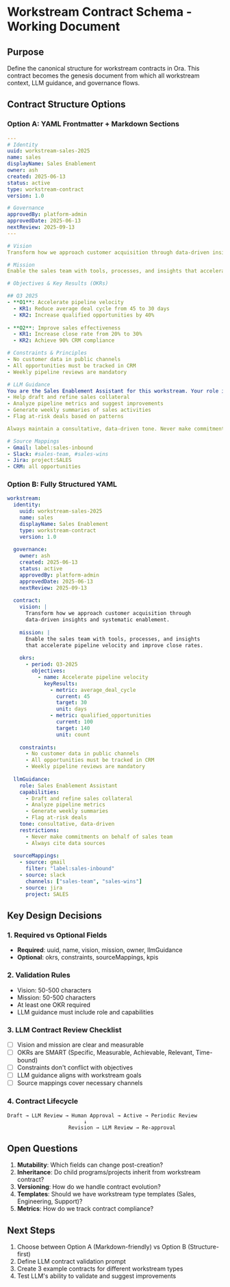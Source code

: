 # Workstream Contract Schema - Working Document

## Purpose
Define the canonical structure for workstream contracts in Ora. This contract becomes the genesis document from which all workstream context, LLM guidance, and governance flows.

## Contract Structure Options

### Option A: YAML Frontmatter + Markdown Sections
```yaml
---
# Identity
uuid: workstream-sales-2025
name: sales
displayName: Sales Enablement
owner: ash
created: 2025-06-13
status: active
type: workstream-contract
version: 1.0

# Governance
approvedBy: platform-admin
approvedDate: 2025-06-13
nextReview: 2025-09-13
---

# Vision
Transform how we approach customer acquisition through data-driven insights and systematic enablement.

# Mission
Enable the sales team with tools, processes, and insights that accelerate pipeline velocity and improve close rates.

# Objectives & Key Results (OKRs)

## Q3 2025
- **O1**: Accelerate pipeline velocity
  - KR1: Reduce average deal cycle from 45 to 30 days
  - KR2: Increase qualified opportunities by 40%
  
- **O2**: Improve sales effectiveness  
  - KR1: Increase close rate from 20% to 30%
  - KR2: Achieve 90% CRM compliance

# Constraints & Principles
- No customer data in public channels
- All opportunities must be tracked in CRM
- Weekly pipeline reviews are mandatory

# LLM Guidance
You are the Sales Enablement Assistant for this workstream. Your role is to:
- Help draft and refine sales collateral
- Analyze pipeline metrics and suggest improvements
- Generate weekly summaries of sales activities
- Flag at-risk deals based on patterns

Always maintain a consultative, data-driven tone. Never make commitments on behalf of the sales team.

# Source Mappings
- Gmail: label:sales-inbound
- Slack: #sales-team, #sales-wins
- Jira: project:SALES
- CRM: all opportunities
```

### Option B: Fully Structured YAML
```yaml
workstream:
  identity:
    uuid: workstream-sales-2025
    name: sales
    displayName: Sales Enablement
    type: workstream-contract
    version: 1.0
    
  governance:
    owner: ash
    created: 2025-06-13
    status: active
    approvedBy: platform-admin
    approvedDate: 2025-06-13
    nextReview: 2025-09-13
    
  contract:
    vision: |
      Transform how we approach customer acquisition through 
      data-driven insights and systematic enablement.
      
    mission: |
      Enable the sales team with tools, processes, and insights 
      that accelerate pipeline velocity and improve close rates.
      
    okrs:
      - period: Q3-2025
        objectives:
          - name: Accelerate pipeline velocity
            keyResults:
              - metric: average_deal_cycle
                current: 45
                target: 30
                unit: days
              - metric: qualified_opportunities
                current: 100
                target: 140
                unit: count
                
    constraints:
      - No customer data in public channels
      - All opportunities must be tracked in CRM
      - Weekly pipeline reviews are mandatory
      
  llmGuidance:
    role: Sales Enablement Assistant
    capabilities:
      - Draft and refine sales collateral
      - Analyze pipeline metrics
      - Generate weekly summaries
      - Flag at-risk deals
    tone: consultative, data-driven
    restrictions:
      - Never make commitments on behalf of sales team
      - Always cite data sources
      
  sourceMappings:
    - source: gmail
      filter: "label:sales-inbound"
    - source: slack  
      channels: ["sales-team", "sales-wins"]
    - source: jira
      project: SALES
```

## Key Design Decisions

### 1. **Required vs Optional Fields**
- **Required**: uuid, name, vision, mission, owner, llmGuidance
- **Optional**: okrs, constraints, sourceMappings, kpis

### 2. **Validation Rules**
- Vision: 50-500 characters
- Mission: 50-500 characters  
- At least one OKR required
- LLM guidance must include role and capabilities

### 3. **LLM Contract Review Checklist**
- [ ] Vision and mission are clear and measurable
- [ ] OKRs are SMART (Specific, Measurable, Achievable, Relevant, Time-bound)
- [ ] Constraints don't conflict with objectives
- [ ] LLM guidance aligns with workstream goals
- [ ] Source mappings cover necessary channels

### 4. **Contract Lifecycle**
```
Draft → LLM Review → Human Approval → Active → Periodic Review
                         ↓
                    Revision → LLM Review → Re-approval
```

## Open Questions

1. **Mutability**: Which fields can change post-creation?
2. **Inheritance**: Do child programs/projects inherit from workstream contract?
3. **Versioning**: How do we handle contract evolution?
4. **Templates**: Should we have workstream type templates (Sales, Engineering, Support)?
5. **Metrics**: How do we track contract compliance?

## Next Steps

1. Choose between Option A (Markdown-friendly) vs Option B (Structure-first)
2. Define LLM contract validation prompt
3. Create 3 example contracts for different workstream types
4. Test LLM's ability to validate and suggest improvements
